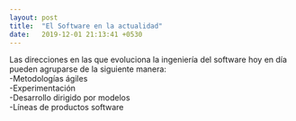 ```yaml
---
layout: post
title:  "El Software en la actualidad"
date:   2019-12-01 21:13:41 +0530
---
```


<p>Las direcciones en las que evoluciona la ingeniería del software hoy en día pueden agruparse de la siguiente manera:<br>
-Metodologías ágiles<br>
-Experimentación<br>
-Desarrollo dirigido por modelos<br>
-Líneas de productos software</p>
